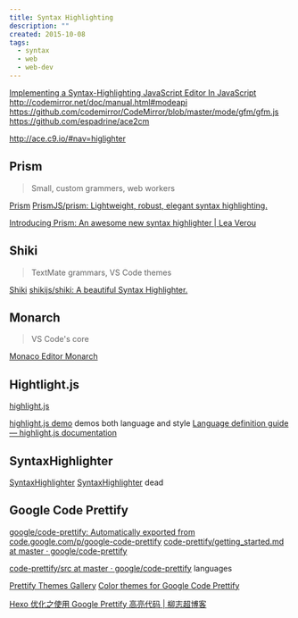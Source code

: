 ```yaml
---
title: Syntax Highlighting
description: ""
created: 2015-10-08
tags:
  - syntax
  - web
  - web-dev
---
```


[Implementing a Syntax-Highlighting JavaScript Editor In JavaScript](http://codemirror.net/1/story.html)
http://codemirror.net/doc/manual.html#modeapi
https://github.com/codemirror/CodeMirror/blob/master/mode/gfm/gfm.js
https://github.com/espadrine/ace2cm

http://ace.c9.io/#nav=higlighter

## Prism

> Small, custom grammers, web workers

[Prism](https://prismjs.com/)
[PrismJS/prism: Lightweight, robust, elegant syntax highlighting.](https://github.com/PrismJS/prism)

[Introducing Prism: An awesome new syntax highlighter | Lea Verou](http://lea.verou.me/2012/07/introducing-prism-an-awesome-new-syntax-highlighter/)

## Shiki

> TextMate grammars, VS Code themes

[Shiki](https://shiki.matsu.io/)
[shikijs/shiki: A beautiful Syntax Highlighter.](https://github.com/shikijs/shiki)

## Monarch

> VS Code's core

[Monaco Editor Monarch](https://microsoft.github.io/monaco-editor/monarch.html)

## Hightlight.js

[highlight.js](https://highlightjs.org/)

[highlight.js demo](https://highlightjs.org/static/demo/) demos both language and style
[Language definition guide — highlight.js documentation](http://highlightjs.readthedocs.org/en/latest/language-guide.html)

## SyntaxHighlighter

[SyntaxHighlighter](https://github.com/syntaxhighlighter)
[SyntaxHighlighter](http://alexgorbatchev.com/SyntaxHighlighter/) dead

## Google Code Prettify

[google/code-prettify: Automatically exported from code.google.com/p/google-code-prettify](https://github.com/google/code-prettify)
[code-prettify/getting_started.md at master · google/code-prettify](https://github.com/google/code-prettify/blob/master/docs/getting_started.md)

[code-prettify/src at master · google/code-prettify](https://github.com/google/code-prettify/tree/master/src) languages

[Prettify Themes Gallery](https://rawgit.com/google/code-prettify/master/styles/index.html)
[Color themes for Google Code Prettify](http://jmblog.github.io/color-themes-for-google-code-prettify/)

[Hexo 优化之使用 Google Prettify 高亮代码 | 柳志超博客](https://liuzhichao.com/2016/hexo-use-prettify-to-highlight-code.html)
